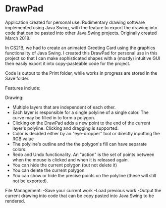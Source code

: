 # DrawPad
Application created for personal use.  Rudimentary drawing software implemented using Java Swing, with the feature to export the drawing into code that can be pasted into other Java Swing projects.  Originally created March 2018.

In CS21B, we had to create an animated Greeting Card using the graphics functionality of Java Swing.
I created this DrawPad for personal use in this project so that I can make sophisticated shapes with a (mostly) intuitive GUI then easily export it into copy-pasteable code for the project.

Code is output to the Print folder, while works in progress are stored in the Save folder.

Features include:

Drawing:
- Multiple layers that are independent of each other.
- Each layer is responsible for a single polyline of a single color.  The curve may be filled in to form a polygon.
- Clicking on the DrawPad adds a new point to the end of the current layer's polyline.  Clicking and dragging is supported. 
- Color is decided either by an "eye-dropper" tool or directly inputting the RGB value
- The polyline's outline and the the polygon's fill can have separate colors.
- Redo and Undo functionality.  An "action" is the set of points between when the mouse is clicked and when it is released again.
- You can hide the current polygon (but not delete it)
- You can delete the current polygon
- You can show or hide the precise points on the polyline (these will still not be exported).

File Management:
-Save your current work
-Load previous work
-Output the current drawing into code that can be copy pasted into Java Swing to be rendered.
